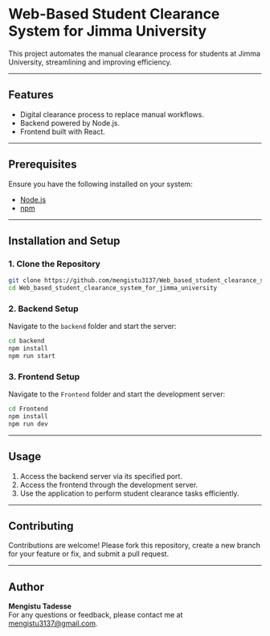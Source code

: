 
# Web-Based Student Clearance System for Jimma University

This project automates the manual clearance process for students at Jimma University, streamlining and improving efficiency.

---

## Features
- Digital clearance process to replace manual workflows.
- Backend powered by Node.js.
- Frontend built with React.

---

## Prerequisites
Ensure you have the following installed on your system:
- [Node.js](https://nodejs.org/)
- [npm](https://www.npmjs.com/)

---

## Installation and Setup

### 1. Clone the Repository
```bash
git clone https://github.com/mengistu3137/Web_based_student_clearance_system_for_jimma_university.git
cd Web_based_student_clearance_system_for_jimma_university
```

### 2. Backend Setup
Navigate to the `backend` folder and start the server:
```bash
cd backend
npm install
npm run start
```

### 3. Frontend Setup
Navigate to the `Frontend` folder and start the development server:
```bash
cd Frontend
npm install
npm run dev
```

---

## Usage
1. Access the backend server via its specified port.
2. Access the frontend through the development server.
3. Use the application to perform student clearance tasks efficiently.

---

## Contributing
Contributions are welcome! Please fork this repository, create a new branch for your feature or fix, and submit a pull request.

---



## Author
**Mengistu Tadesse**  
For any questions or feedback, please contact me at [mengistu3137@gmail.com](mailto:mengistu3137@gmail.com).
